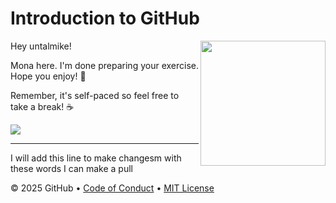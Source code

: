 # Introduction to GitHub

<img src="https://octodex.github.com/images/Professortocat_v2.png" align="right" height="200px" />

Hey untalmike!

Mona here. I'm done preparing your exercise. Hope you enjoy! 💚

Remember, it's self-paced so feel free to take a break! ☕️

[![](https://img.shields.io/badge/Go%20to%20Exercise-%E2%86%92-1f883d?style=for-the-badge&logo=github&labelColor=197935)](https://github.com/untalmike/skills-introduction-to-github/issues/1)

---

I will add this line to make changesm with these words I can make a pull

&copy; 2025 GitHub &bull; [Code of Conduct](https://www.contributor-covenant.org/version/2/1/code_of_conduct/code_of_conduct.md) &bull; [MIT License](https://gh.io/mit)

